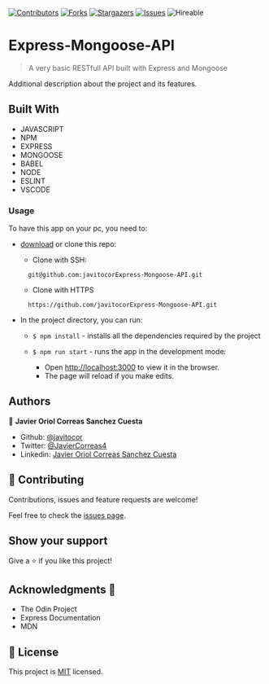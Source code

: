<!--
*** Thanks for checking out this README Template. If you have a suggestion that would
*** make this better, please fork the repo and create a pull request or simply open
*** an issue with the tag "enhancement".
*** Thanks again! Now go create something AMAZING! :D
-->

<!-- PROJECT SHIELDS -->
<!--
*** I'm using markdown "reference style" links for readability.
*** Reference links are enclosed in brackets [ ] instead of parentheses ( ).
*** See the bottom of this document for the declaration of the reference variables
*** for contributors-url, forks-url, etc. This is an optional, concise syntax you may use.
*** https://www.markdownguide.org/basic-syntax/#reference-style-links
-->
[![Contributors][contributors-shield]][contributors-url] 
[![Forks][forks-shield]][forks-url] 
[![Stargazers][stars-shield]][stars-url] 
[![Issues][issues-shield]][issues-url] 
![Hireable](https://cdn.rawgit.com/hiendv/hireable/master/styles/default/yes.svg) 

# Express-Mongoose-API

>  A very basic RESTfull API built with Express and Mongoose


Additional description about the project and its features.

## Built With

- JAVASCRIPT
- NPM
- EXPRESS
- MONGOOSE
- BABEL
- NODE
- ESLINT
- VSCODE

### Usage
To have this app on your pc, you need to:
* [download](https://github.com/javitocorExpress-Mongoose-API/archive/development.zip) or clone this repo:
  - Clone with SSH:
  ```
    git@github.com:javitocorExpress-Mongoose-API.git
  ```
  - Clone with HTTPS
  ```
    https://github.com/javitocorExpress-Mongoose-API.git
  ```

* In the project directory, you can run:

  - `$ npm install` - installs all the dependencies required by the project

  - `$ npm run start` - runs the app in the development mode:
    - Open [http://localhost:3000](http://localhost:3000) to view it in the browser.
    - The page will reload if you make edits.
  
## Authors

👤 **Javier Oriol Correas Sanchez Cuesta**

- Github: [@javitocor](https://github.com/javitocor) 
- Twitter: [@JavierCorreas4](https://twitter.com/JavierCorreas4) 
- Linkedin: [Javier Oriol Correas Sanchez Cuesta](https://www.linkedin.com/in/javier-correas-sanchez-cuesta-15289482/) 

## 🤝 Contributing

Contributions, issues and feature requests are welcome!

Feel free to check the [issues page](https://github.com/javitocorExpress-Mongoose-API/issues).

## Show your support

Give a ⭐️ if you like this project!

## Acknowledgments 🚀

- The Odin Project
- Express Documentation
- MDN

## 📝 License

This project is [MIT](lic.url) licensed.

<!-- MARKDOWN LINKS & IMAGES -->
<!-- https://www.markdownguide.org/basic-syntax/#reference-style-links -->
[contributors-shield]: https://img.shields.io/github/contributors/javitocorExpress-Mongoose-API.svg?style=flat-square
[contributors-url]: https://github.com/javitocorExpress-Mongoose-API/graphs/contributors
[forks-shield]: https://img.shields.io/github/forks/javitocorExpress-Mongoose-API.svg?style=flat-square
[forks-url]: https://github.com/javitocorExpress-Mongoose-API/network/members
[stars-shield]: https://img.shields.io/github/stars/javitocorExpress-Mongoose-API.svg?style=flat-square
[stars-url]: https://github.com/javitocorExpress-Mongoose-API/stargazers
[issues-shield]: https://img.shields.io/github/issues/javitocorExpress-Mongoose-API.svg?style=flat-square
[issues-url]: https://github.com/javitocorExpress-Mongoose-API/issues